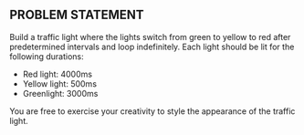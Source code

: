 ## PROBLEM STATEMENT
Build a traffic light where the lights switch from green to yellow to red after predetermined intervals and loop indefinitely. Each light should be lit for the following durations:

- Red light: 4000ms
- Yellow light: 500ms
- Greenlight: 3000ms

You are free to exercise your creativity to style the appearance of the traffic light.